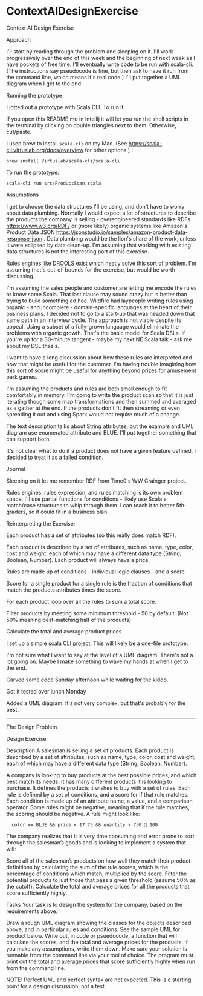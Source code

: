 # ContextAIDesignExercise
Context AI Design Exercise
     

Approach

I'll start by reading through the problem and sleeping on it. I'll work progressively over the end of this week and the beginning of next week as I have pockets of free time. I'll eventually write code to be run with scala-cli. (The instructions say pseudocode is fine, but then ask to have it run from the command line, which means it's real code.)  I'll put together a UML diagram when I get to the end.
         
Running the prototype

I jotted out a prototype with Scala CLI. To run it:

If you open this README.md in Intellij it will let you run the shell scripts in the terminal by clicking on double triangles next to them. Otherwise, cut/paste.

I used brew to install `scala-cli` on my Mac. (See https://scala-cli.virtuslab.org/docs/overview for other options.) :

```shell
brew install Virtuslab/scala-cli/scala-cli
```

To run the prototype:

```shell
scala-cli run src/ProductScan.scala
```

Assumptions

I get to choose the data structures I'll be using, and don't have to worry about data plumbing. Normally I would expect a lot of structures to describe the products the company is selling - overengineered standards like RDFs https://www.w3.org/RDF/ or (more likely) organic systems like Amazon's Product Data JSON  https://jsonstudio.io/samples/amazon-product-data-response-json . Data plumbing would be the lion's share of the work, unless it were eclipsed by data clean-up. I'm assuming that working with existing data structures is not the interesting part of this exercise.

Rules engines like DROOLS exist which neatly solve this sort of problem. I'm assuming that's out-of-bounds for the exercise, but would be worth discussing.

I'm assuming the sales people and customer are letting me encode the rules or know some Scala. That last clause may sound crazy but is better than trying to build something ad hoc. Wildfire had laypeople writing rules using organic - and incomplete - domain-specific languages at the heart of their business plans. I decided not to go to a start-up that was headed down that same path in an interview cycle. The approach is not viable despite its appeal. Using a subset of a fully-grown language would eliminate the problems with organic growth. That's the basic model for Scala DSLs. If you're up for a 30-minute tangent - maybe my next NE Scala talk - ask me about my DSL thesis.

I want to have a long discussion about how these rules are interpreted and how that might be useful for the customer. I'm having trouble imagining how this sort of score might be useful for anything beyond prizes for amusement park games.

I'm assuming the products and rules are both small enough to fit comfortably in memory. I'm going to write the product scan so that it is just iterating though some map transformations and then summed and averaged as a gather at the end. If the products don't fit then streaming or even spreading it out and using Spark would not require much of a change.

The text description talks about String attributes, but the example and UML diagram use enumerated attribute and BLUE. I'll put together something that can support both.

It's not clear what to do if a product does not have a given feature defined. I decided to treat it as a failed condition.

Journal

Sleeping on it let me remember RDF from Time0's WW Grainger project. 

Rules engines, rules expression, and rules matching is its own problem space. I'll use partial functions for conditions - likely use Scala's match/case structures to whip through them. I can teach it to better 5th-graders, so it could fit in a business plan. 
                                      
Reinterpreting the Exercise:

Each product has a set of attributes (so this really does match RDF). 

Each product is described by a set of attributes, such as name, type, color, cost and weight, each of which may have a different data type (String, Boolean, Number). Each product will always have a price.

Rules are made up of conditions - individual logic clauses - and a score. 

Score for a single product for a single rule is the fraction of conditions that match the products attributes times the score.

For each product loop over all the rules to sum a total score. 
  
Filter products by meeting some minimum threshold - 50 by default. (Not 50% meaning best-matching half of the products)

Calculate the total and average product prices

I set up a simple scala CLI project. This will likely be a one-file prototype.

I'm not sure what I want to say at the level of a UML diagram. There's not a lot going on. Maybe I make something to wave my hands at when I get to the end.

Carved some code Sunday afternoon while waiting for the kiddo.

Got it tested over lunch Monday

Added a UML diagram. It's not very complex, but that's probably for the best.

---

The Design Problem

Design Exercise

Description
A salesman is selling a set of products. Each product is described by a set of attributes, such as name, type, color, cost and weight, each of which may have a different data type (String, Boolean, Number).

A company is looking to buy products at the best possible prices, and which best match its needs. It has many different products it is looking to purchase. It defines the products it wishes to buy with a set of rules. Each rule is defined by a set of conditions, and a score for if that rule matches. Each condition is made up of an attribute name, a value, and a comparison operator. Some rules might be negative, meaning that if the rule matches, the scoring should be negative. A rule might look like:

      color == BLUE && price < 17.75 && quantity > 750  100

The company realizes that it is very time consuming and error prone to sort through the salesman’s goods and is looking to implement a system that will:

Score all of the salesman’s products on how well they match their product definitions by calculating the sum of the rule scores, which is the percentage of conditions which match, multiplied by the score.
Filter the potential products to just those that pass a given threshold (assume 50% as the cutoff).
Calculate the total and average prices for all the products that score sufficiently highly.

Tasks
Your task is to design the system for the company, based on the requirements above.

Draw a rough UML diagram showing the classes for the objects described above, and in particular rules and conditions. See the sample UML for product below.
Write out, in code or psuedocode, a function that will calculate the scores, and the total and average prices for the products.
If you make any assumptions, write them down.
Make sure your solution is runnable from the command line via your tool of choice.
The program must print out the total and average prices that score sufficiently highly when run from the command line.


NOTE: Perfect UML and perfect syntax are not expected. This is a starting point for a design discussion, not a test.

